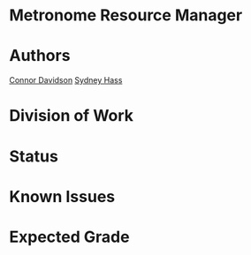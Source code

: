 # Metronome Resource Manager

# Authors
[Connor Davidson](davi0800@algonquinlive.com)
[Sydney Hass](hass0311@algonquinlive.com) 

# Division of Work

# Status

# Known Issues

# Expected Grade
